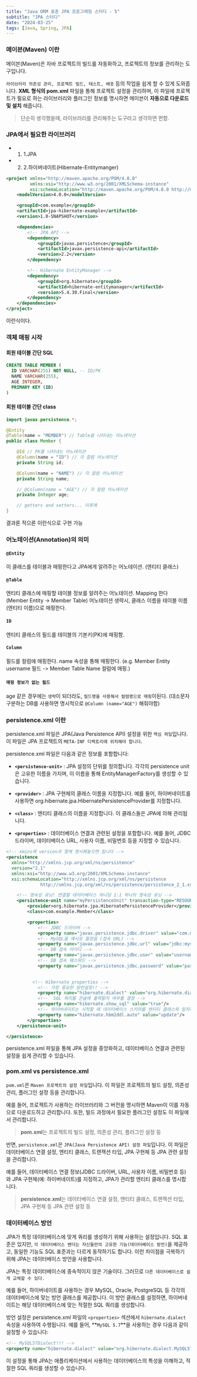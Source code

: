```yaml
---
title: "Java ORM 표준 JPA 프로그래밍 스터디 - 5"
subtitle: "JPA 스터디"
date: "2024-03-25"
tags: [Java, Spring, JPA]
---
```


### 메이븐(Maven) 이란

메이븐(Maven)은 자바 프로젝트의 빌드를 자동화하고, 프로젝트의 정보를 관리하는 도구입니다. 

`라이브러리 의존성 관리, 프로젝트 빌드, 테스트, 배포` 등의 작업을 쉽게 할 수 있게 도와줍니다. **XML 형식의 pom.xml** 파일을 통해 프로젝트 설정을 관리하며, 이 파일에 프로젝트가 필요로 하는 라이브러리와 플러그인 정보를 명시하면 메이븐이 **자동으로 다운로드 및 설치** 해줍니다.

> 단순히 생각했을때, 라이브러리를 관리해주는 도구라고 생각하면 편함.

### JPA에서 필요한 라이브러리

- 1. 1.JPA
  
- 2. 2.하이버네이트(Hibernate-Entitymanger)

```xml
<project xmlns="http://maven.apache.org/POM/4.0.0"
         xmlns:xsi="http://www.w3.org/2001/XMLSchema-instance"
         xsi:schemaLocation="http://maven.apache.org/POM/4.0.0 http://maven.apache.org/xsd/maven-4.0.0.xsd">
    <modelVersion>4.0.0</modelVersion>

    <groupId>com.example</groupId>
    <artifactId>jpa-hibernate-example</artifactId>
    <version>1.0-SNAPSHOT</version>

    <dependencies>
        <!-- JPA API -->
        <dependency>
            <groupId>javax.persistence</groupId>
            <artifactId>javax.persistence-api</artifactId>
            <version>2.2</version>
        </dependency>

        <!-- Hibernate EntityManager -->
        <dependency>
            <groupId>org.hibernate</groupId>
            <artifactId>hibernate-entitymanager</artifactId>
            <version>5.4.30.Final</version>
        </dependency>
    </dependencies>
</project>
```

이런식이다.

### 객체 매핑 시작

#### 회원 테이블 간단 SQL

```sql
CREATE TABLE MEMBER (
  ID VARCHAR(255) NOT NULL, -- ID/PK
  NAME VARCHAR(255),
  AGE INTEGER,
  PRIMARY KEY (ID)
)
```

#### 회원 테이블 간단 class

```java
import javax.persistence.*;

@Entity
@Table(name = "MEMBER") // Table을 나타내는 어노테이션
public class Member {

    @Id // PK를 나타내는 어노테이션
    @Column(name = "ID") // 각 칼럼 어노테이션
    private String id;

    @Column(name = "NAME") // 각 칼럼 어노테이션
    private String name;

    // @Column(name = "AGE") // 각 칼럼 어노테이션
    private Integer age;

    // getters and setters... 이후에
}
```

결과론 적으론 이런식으로 구현 가능

### 어노테이션(Annotation)의 의미

#### `@Entity`

이 클래스를 테이블과 매핑한다고 JPA에게 알려주는 어노테이션. (엔티티 클래스)

#### `@Table` 

엔티티 클래스에 매핑할 테이블 정보를 알려주는 어노테이션. Mapping 한다 (Member Entity -> Member Table)
어노테이션 생략시, 클래스 이름을 테이블 이름(엔티티 이름)으로 매핑한다.

#### `ID`

엔티티 클래스의 필드를 테이블의 기본키(PK)에 매핑함.

#### `Column`

필드를 컬럼에 매핑한다. name 속성을 통해 매핑한다.
(e.g. Member Entity username 필드 -> Member Table Name 컬럼에 매핑.)

#### `매핑 정보가 없는 필드`

age 같은 경우에는 `생략`이 되더라도, `필드명을 사용해서 컬럼명으로 매핑`이된다. (대소문자 구분하는 DB를 사용하면 명시적으로 `@Column (name="AGE")` 해줘야함)

### persistence.xml 이란

persistence.xml 파일은 JPA(Java Persistence API) 설정을 위한 `핵심 파일`입니다. 이 파일은 JPA 프로젝트의 `META-INF 디렉토리에 위치해야 합니다`.

persistence.xml 파일은 다음과 같은 정보를 포함합니다:

-  **`<persistence-unit>`** : JPA 설정의 단위를 정의합니다. 각각의 persistence unit은 고유한 이름을 가지며, 이 이름을 통해 EntityManagerFactory를 생성할 수 있습니다.
  
- **`<provider>`** : JPA 구현체의 클래스 이름을 지정합니다. 예를 들어, 하이버네이트를 사용하면 org.hibernate.jpa.HibernatePersistenceProvider를 지정합니다.

- **`<class>`** : 엔티티 클래스의 이름을 지정합니다. 이 클래스들은 JPA에 의해 관리됩니다.

- **`<properties>`** : 데이터베이스 연결과 관련된 설정을 포함합니다. 예를 들어, JDBC 드라이버, 데이터베이스 URL, 사용자 이름, 비밀번호 등을 지정할 수 있습니다.

```xml
<!-- xmins에 version과 함께 명시해놓으면 됩니다 -->
<persistence 
  xmlns="http://xmlns.jcp.org/xml/ns/persistence"
  version="2.1"
  xmlns:xsi="http://www.w3.org/2001/XMLSchema-instance"
  xsi:schemaLocation="http://xmlns.jcp.org/xml/ns/persistence
             http://xmlns.jcp.org/xml/ns/persistence/persistence_2_1.xsd">

    <!-- 영속성 유닛! 연결할 데이터베이스 하나당 1:1 하나의 영속성 유닛 -->
    <persistence-unit name="myPersistenceUnit" transaction-type="RESOURCE_LOCAL">
        <provider>org.hibernate.jpa.HibernatePersistenceProvider</provider>
        <class>com.example.Member</class>

        <properties>
            <!-- JDBC 드라이버 -->
            <property name="javax.persistence.jdbc.driver" value="com.mysql.jdbc.Driver"/>
            <!-- MySQL을 예시로 들었음 (접속 URL) -->
            <property name="javax.persistence.jdbc.url" value="jdbc:mysql://localhost:3306/mydb"/> 
            <!-- DB 접속 아이디 -->
            <property name="javax.persistence.jdbc.user" value="username"/>
            <!-- DB 접속 패스워드 -->
            <property name="javax.persistence.jdbc.password" value="password"/>

            
          <!-- Hibernate properties -->
            <!-- 가장 중요한 방언설정!! -->
            <property name="hibernate.dialect" value="org.hibernate.dialect.MySQL5Dialect"/>
            <!--  SQL 쿼리를 콘솔에 출력할지 여부를 결정 -->
            <property name="hibernate.show_sql" value="true"/>
            <!-- 하이버네이트는 시작할 때 데이터베이스 스키마를 엔티티 클래스와 일치하도록 업데이트합니다. -->
            <property name="hibernate.hbm2ddl.auto" value="update"/>
        </properties>
    </persistence-unit>

</persistence>
```
  
persistence.xml 파일을 통해 JPA 설정을 중앙화하고, 데이터베이스 연결과 관련된 설정을 쉽게 관리할 수 있습니다.


### pom.xml vs persistence.xml

`pom.xml`은 `Maven 프로젝트의 설정 파일`입니다. 이 파일은 프로젝트의 빌드 설정, 의존성 관리, 플러그인 설정 등을 관리합니다. 

예를 들어, 프로젝트가 사용하는 라이브러리와 그 버전을 명시하면 Maven이 이를 자동으로 다운로드하고 관리합니다. 또한, 빌드 과정에서 필요한 플러그인 설정도 이 파일에서 관리합니다.

> **pom.xml**는 프로젝트의 빌드 설정, 의존성 관리, 플러그인 설정 등

반면, `persistence.xml`은 `JPA(Java Persistence API) 설정 파일`입니다. 이 파일은 데이터베이스 연결 설정, 엔티티 클래스, 트랜잭션 타입, JPA 구현체 등 JPA 관련 설정을 관리합니다. 

예를 들어, 데이터베이스 연결 정보(JDBC 드라이버, URL, 사용자 이름, 비밀번호 등)와 JPA 구현체(예: 하이버네이트)를 지정하고, JPA가 관리할 엔티티 클래스를 명시합니다.

> **persistence.xml**는 데이터베이스 연결 설정, 엔티티 클래스, 트랜잭션 타입, JPA 구현체 등 JPA 관련 설정 등

### 데이터베이스 방언


JPA가 특정 데이터베이스에 맞게 쿼리를 생성하기 위해 사용하는 설정입니다. SQL 표준은 있지만, `각 데이터베이스 벤더는 자신들만의 고유한 기능(데이터베이스 방언)`을 제공하고, 동일한 기능도 SQL 표준과는 다르게 동작하기도 합니다. 이런 차이점을 극복하기 위해 JPA는 데이터베이스 방언을 사용합니다.

JPA는 특정 데이터베이스에 종속적이지 않은 기술이다. 그러므로 `다른 데이터베이스로 쉽게 교체할 수 있다.`

예를 들어, 하이버네이트를 사용하는 경우 MySQL, Oracle, PostgreSQL 등 각각의 데이터베이스에 맞는 방언 클래스를 제공합니다. 이 방언 클래스를 설정하면, 하이버네이트는 해당 데이터베이스에 맞는 적절한 SQL 쿼리를 생성합니다.

방언 설정은 persistence.xml 파일의 `<properties>` 섹션에서 `hibernate.dialect` 속성을 사용하여 수행됩니다. 예를 들어, **`MySQL 5.7`**을 사용하는 경우 다음과 같이 설정할 수 있습니다:

```xml
<!-- MySQL57Dialect!!! -->
<property name="hibernate.dialect" value="org.hibernate.dialect.MySQL57Dialect"/>
```

이 설정을 통해 JPA는 애플리케이션에서 사용하는 데이터베이스의 특성을 이해하고, 적절한 SQL 쿼리를 생성할 수 있습니다.